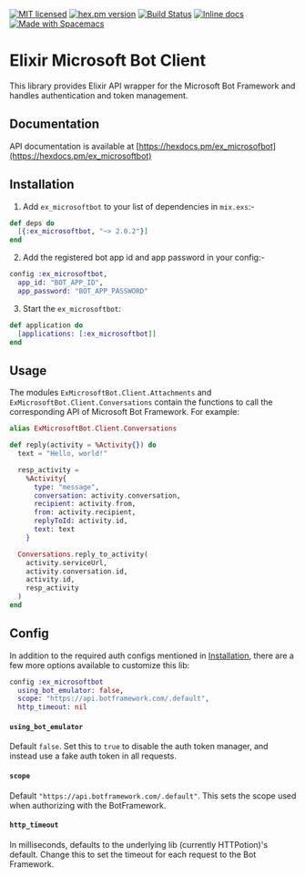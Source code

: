 [![MIT licensed](https://img.shields.io/badge/license-MIT-blue.svg)](https://raw.githubusercontent.com/zabirauf/ex_microsoftbot/master/LICENSE.md) [![hex.pm version](https://img.shields.io/hexpm/v/httpotion.svg?style=flat)](https://hex.pm/packages/ex_microsoftbot) [![Build Status](https://travis-ci.org/zabirauf/ex_microsoftbot.svg?branch=master)](https://travis-ci.org/zabirauf/ex_microsoftbot) [![Inline docs](http://inch-ci.org/github/zabirauf/ex_microsoftbot.svg)](http://inch-ci.org/github/zabirauf/ex_microsoftbot) <a href="http://github.com/syl20bnr/spacemacs"><img src="https://cdn.rawgit.com/syl20bnr/spacemacs/442d025779da2f62fc86c2082703697714db6514/assets/spacemacs-badge.svg" alt="Made with Spacemacs"></a>

Elixir Microsoft Bot Client
========================================

This library provides Elixir API wrapper for the Microsoft Bot Framework and handles authentication and token management.

## Documentation

API documentation is available at [https://hexdocs.pm/ex_microsofbot](https://hexdocs.pm/ex_microsoftbot)

## Installation

1. Add `ex_microsoftbot` to your list of dependencies in `mix.exs`:-

```elixir
def deps do
  [{:ex_microsoftbot, "~> 2.0.2"}]
end
```

2. Add the registered bot app id and app password in your config:-

```elixir
config :ex_microsoftbot,
  app_id: "BOT_APP_ID",
  app_password: "BOT_APP_PASSWORD"
```

3. Start the `ex_microsoftbot`:

```elixir
def application do
  [applications: [:ex_microsoftbot]]
end
```

## Usage

The modules `ExMicrosoftBot.Client.Attachments` and `ExMicrosoftBot.Client.Conversations` contain the functions to call the corresponding API of Microsoft Bot Framework. For example:

```elixir
alias ExMicrosoftBot.Client.Conversations

def reply(activity = %Activity{}) do
  text = "Hello, world!"

  resp_activity =
    %Activity{
      type: "message",
      conversation: activity.conversation,
      recipient: activity.from,
      from: activity.recipient,
      replyToId: activity.id,
      text: text
    }

  Conversations.reply_to_activity(
    activity.serviceUrl,
    activity.conversation.id,
    activity.id,
    resp_activity
  )
end
```

## Config

In addition to the required auth configs mentioned in [Installation](#installation), there are a few more options available to customize this lib:

```elixir
config :ex_microsoftbot
  using_bot_emulator: false,
  scope: "https://api.botframework.com/.default",
  http_timeout: nil
```

#### `using_bot_emulator`
Default `false`. Set this to `true` to disable the auth token manager, and instead use a fake auth token in all requests.

#### `scope`
Default `"https://api.botframework.com/.default"`. This sets the scope used when authorizing with the BotFramework.

#### `http_timeout`
In milliseconds, defaults to the underlying lib (currently HTTPotion)'s default. Change this to set the timeout for each request to the Bot Framework.
